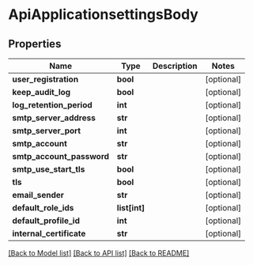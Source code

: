 # ApiApplicationsettingsBody

## Properties
Name | Type | Description | Notes
------------ | ------------- | ------------- | -------------
**user_registration** | **bool** |  | [optional] 
**keep_audit_log** | **bool** |  | [optional] 
**log_retention_period** | **int** |  | [optional] 
**smtp_server_address** | **str** |  | [optional] 
**smtp_server_port** | **int** |  | [optional] 
**smtp_account** | **str** |  | [optional] 
**smtp_account_password** | **str** |  | [optional] 
**smtp_use_start_tls** | **bool** |  | [optional] 
**tls** | **bool** |  | [optional] 
**email_sender** | **str** |  | [optional] 
**default_role_ids** | **list[int]** |  | [optional] 
**default_profile_id** | **int** |  | [optional] 
**internal_certificate** | **str** |  | [optional] 

[[Back to Model list]](../README.md#documentation-for-models) [[Back to API list]](../README.md#documentation-for-api-endpoints) [[Back to README]](../README.md)


